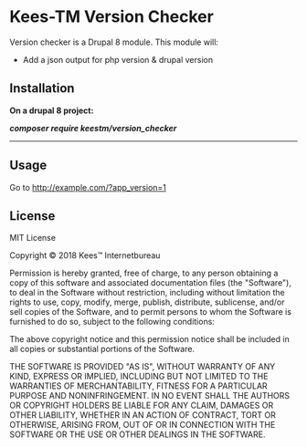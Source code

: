 # Kees-TM Version Checker

Version checker is a Drupal 8 module.
This module will:

- Add a json output for php version & drupal version

## Installation

**On a drupal 8 project:**

***composer require keestm/version_checker***
___

## Usage

Go to http://example.com/?app_version=1

## License

MIT License

Copyright &copy; 2018 Kees™ Internetbureau

Permission is hereby granted, free of charge, to any person obtaining a copy
of this software and associated documentation files (the "Software"), to deal
in the Software without restriction, including without limitation the rights
to use, copy, modify, merge, publish, distribute, sublicense, and/or sell
copies of the Software, and to permit persons to whom the Software is
furnished to do so, subject to the following conditions:

The above copyright notice and this permission notice shall be included in all
copies or substantial portions of the Software.

THE SOFTWARE IS PROVIDED "AS IS", WITHOUT WARRANTY OF ANY KIND, EXPRESS OR
IMPLIED, INCLUDING BUT NOT LIMITED TO THE WARRANTIES OF MERCHANTABILITY,
FITNESS FOR A PARTICULAR PURPOSE AND NONINFRINGEMENT. IN NO EVENT SHALL THE
AUTHORS OR COPYRIGHT HOLDERS BE LIABLE FOR ANY CLAIM, DAMAGES OR OTHER
LIABILITY, WHETHER IN AN ACTION OF CONTRACT, TORT OR OTHERWISE, ARISING FROM,
OUT OF OR IN CONNECTION WITH THE SOFTWARE OR THE USE OR OTHER DEALINGS IN THE
SOFTWARE.
